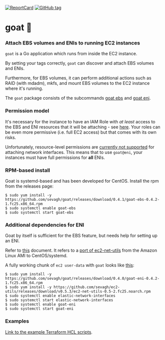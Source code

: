 [![ReportCard](http://goreportcard.com/badge/sevagh/goat)](http://goreportcard.com/report/sevagh/goat) [![GitHub tag](https://img.shields.io/github/tag/sevagh/goat.svg)](https://github.com/sevagh/goat/releases)

# goat :goat:

### Attach EBS volumes and ENIs to running EC2 instances

`goat` is a Go application which runs from inside the EC2 instance.

By setting your tags correctly, `goat` can discover and attach EBS volumes and ENIs.

Furthermore, for EBS volumes, it can perform additional actions such as RAID (with mdadm), mkfs, and mount EBS volumes to the EC2 instance where it's running.

The `goat` package consists of the subcommands [goat ebs](./docs/EBS.md) and [goat eni](./docs/ENI.md).

### Permission model

It's necessary for the instance to have an IAM Role with _at least_ access to the EBS and ENI resources that it will be attaching - see [here](./docs/hcl-example/iam_role.tf). Your roles can be even more permissive (i.e. full EC2 access) but that comes with its own risks.

Unfortunately, resource-level permissions are [currently not supported](https://docs.aws.amazon.com/AWSEC2/latest/APIReference/ec2-api-permissions.html#ec2-api-unsupported-resource-permissions) for attaching network interfaces. This means that to use `goat@eni`, your instances must have full permissions for __all__ ENIs.

### RPM-based install

Goat is systemd-based and has been developed for CentOS. Install the rpm from the releases page:

```
$ sudo yum install -y https://github.com/sevagh/goat/releases/download/0.4.1/goat-ebs-0.4.2-1.fc25.x86_64.rpm
$ sudo systemctl enable goat-ebs
$ sudo systemctl start goat-ebs
```

### Additional dependencies for ENI

Goat by itself is sufficient for the EBS feature, but needs help for setting up an ENI.

Refer to [this](./commands/eni#setting-up-the-eni---ec2-net-utils) document. It refers to a [port of ec2-net-utils](https://github.com/sevagh/ec2-utils/releases) from the Amazon Linux AMI to CentOS/systemd.

A fully working chunk of `ec2 user-data` with `goat` looks like [this](./hcl-example/blob/master/bootstrap.tpl#L8):

```
$ sudo yum install -y https://github.com/sevagh/goat/releases/download/0.4.0/goat-eni-0.4.2-1.fc25.x86_64.rpm
$ sudo yum install -y https://github.com/sevagh/ec2-utils/releases/download/v0.5.3/ec2-net-utils-0.5-2.fc25.noarch.rpm
$ sudo systemctl enable elastic-network-interfaces
$ sudo systemctl start elastic-network-interfaces
$ sudo systemctl enable goat-eni
$ sudo systemctl start goat-eni
```

### Examples

[Link to the example Terraform HCL scripts](./docs/hcl-example).
